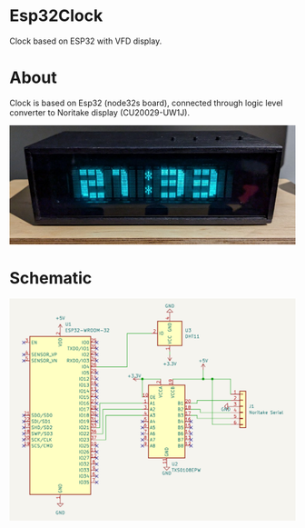 # Esp32Clock
Clock based on ESP32 with VFD display.

# About
Clock is based on Esp32 (node32s board), connected through logic level converter to Noritake display (CU20029-UW1J).

![img](images/IMG_0598.jpg)


# Schematic
![img](schematic/schematic.png)